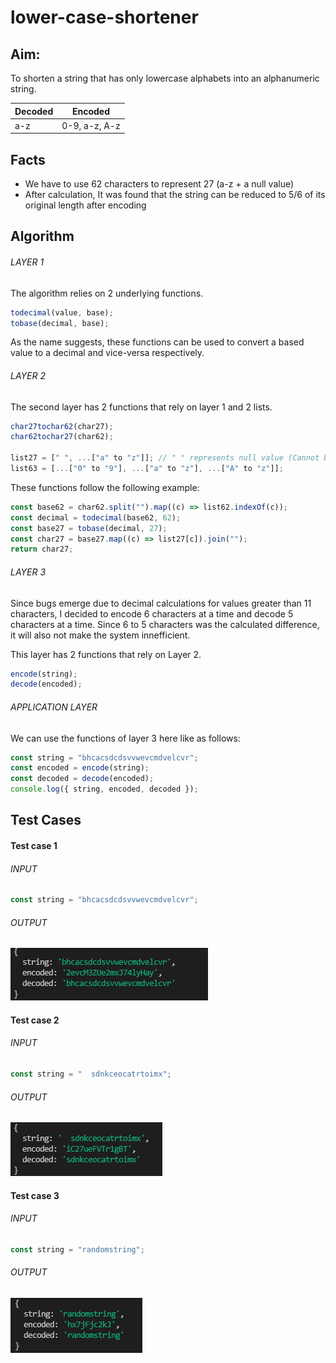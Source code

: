 # lower-case-shortener

## Aim:

To shorten a string that has only lowercase alphabets into an alphanumeric string.

| Decoded | Encoded       |
| ------- | ------------- |
| a-z     | 0-9, a-z, A-z |

## Facts

- We have to use 62 characters to represent 27 (a-z + a null value)
- After calculation, It was found that the string can be reduced to 5/6 of its original length after encoding

## Algorithm

###### LAYER 1

The algorithm relies on 2 underlying functions.

```js
todecimal(value, base);
tobase(decimal, base);
```

As the name suggests, these functions can be used to convert a based value to a decimal and vice-versa respectively.

###### LAYER 2

The second layer has 2 functions that rely on layer 1 and 2 lists.

```js
char27tochar62(char27);
char62tochar27(char62);

list27 = [" ", ...["a" to "z"]]; // " " represents null value (Cannot be used)
list63 = [...["0" to "9"], ...["a" to "z"], ...["A" to "z"]];
```

These functions follow the following example:

```js
const base62 = char62.split("").map((c) => list62.indexOf(c));
const decimal = todecimal(base62, 62);
const base27 = tobase(decimal, 27);
const char27 = base27.map((c) => list27[c]).join("");
return char27;
```

###### LAYER 3

Since bugs emerge due to decimal calculations for values greater than 11 characters, I decided to encode 6 characters at a time and decode 5 characters at a time. Since 6 to 5 characters was the calculated difference, it will also not make the system innefficient.

This layer has 2 functions that rely on Layer 2.

```js
encode(string);
decode(encoded);
```

###### APPLICATION LAYER

We can use the functions of layer 3 here like as follows:

```js
const string = "bhcacsdcdsvvwevcmdvelcvr";
const encoded = encode(string);
const decoded = decode(encoded);
console.log({ string, encoded, decoded });
```

## Test Cases

#### Test case 1

###### INPUT

```js
const string = "bhcacsdcdsvvwevcmdvelcvr";
```

###### OUTPUT

![test1](./assets/test1.png)

#### Test case 2

###### INPUT

```js
const string = "  sdnkceocatrtoimx";
```

###### OUTPUT

![test2](./assets/test2.png)

#### Test case 3

###### INPUT

```js
const string = "randomstring";
```

###### OUTPUT

![test3](./assets/test3.png)
